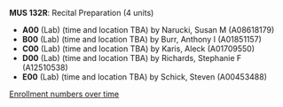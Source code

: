 **MUS 132R**: Recital Preparation (4 units)

- **A00** (Lab) (time and location TBA) by Narucki, Susan M (A08618179)
- **B00** (Lab) (time and location TBA) by Burr, Anthony I (A01851157)
- **C00** (Lab) (time and location TBA) by Karis, Aleck (A01709550)
- **D00** (Lab) (time and location TBA) by Richards, Stephanie F (A12510538)
- **E00** (Lab) (time and location TBA) by Schick, Steven (A00453488)

[Enrollment numbers over time](./MUS132R.tsv)
